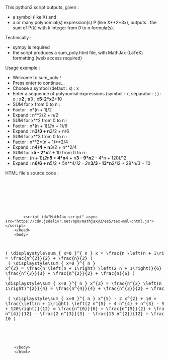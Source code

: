 This python3 script outputs, given : 
 - a symbol (like X) and 
 - a or many polynomial(s) expression(s) P (like X**2+3x),
 outputs :
   the sum of P(k) with k integer from 0 to n formula(s).


Technically :
 - sympy is required
 - the script produces a sum_poly.html file, 
     with MathJax (LaTeX) formatting (web access required)


Usage exemple :
 - Welcome to sum_poly !
 - Press enter to continue...
 - Choose a symbol (defaut : x) :
x
 - Enter a sequence of polynomial expressions (symbol : x, separator : ; ) :
x ; x**2 ; x**3 ; x**5-2*x**2+10           
 - SUM for x from 0 to n : 
 -   Factor : n*(n + 1)/2
 -   Expand : n**2/2 + n/2
 - SUM for x**2 from 0 to n : 
 -   Factor : n*(n + 1)*(2*n + 1)/6
 -   Expand : n**3/3 + n**2/2 + n/6
 - SUM for x**3 from 0 to n : 
 -   Factor : n**2*(n + 1)**2/4
 -   Expand : n**4/4 + n**3/2 + n**2/4
 - SUM for x**5 - 2*x**2 + 10 from 0 to n : 
 -   Factor : (n + 1)*(2*n**5 + 4*n**4 + n**3 - 9*n**2 - 4*n + 120)/12
 -   Expand : n**6/6 + n**5/2 + 5*n**4/12 - 2*n**3/3 - 13*n**2/12 + 29*n/3 + 10


HTML file's source code :
<pre>
<!DOCTYPE html>
        <html>
        <head>
            <meta charset="utf-8"/> <title>sum_poly</title>
            <script src="https://polyfill.io/v3/polyfill.min.js?features=es6"></script>
            <script id="MathJax-script" async src="https://cdn.jsdelivr.net/npm/mathjax@3/es5/tex-mml-chtml.js"></script>
        </head>
        <body>
\(  \displaystyle\sum_{ x=0 }^{ n } x = \frac{n \left(n + 1\right)}{2} = \frac{n^{2}}{2} + \frac{n}{2} \) <br>
\(  \displaystyle\sum_{ x=0 }^{ n } x^{2} = \frac{n \left(n + 1\right) \left(2 n + 1\right)}{6} = \frac{n^{3}}{3} + \frac{n^{2}}{2} + \frac{n}{6} \) <br>
\(  \displaystyle\sum_{ x=0 }^{ n } x^{3} = \frac{n^{2} \left(n + 1\right)^{2}}{4} = \frac{n^{4}}{4} + \frac{n^{3}}{2} + \frac{n^{2}}{4} \) <br>
\(  \displaystyle\sum_{ x=0 }^{ n } x^{5} - 2 x^{2} + 10 = \frac{\left(n + 1\right) \left(2 n^{5} + 4 n^{4} + n^{3} - 9 n^{2} - 4 n + 120\right)}{12} = \frac{n^{6}}{6} + \frac{n^{5}}{2} + \frac{5 n^{4}}{12} - \frac{2 n^{3}}{3} - \frac{13 n^{2}}{12} + \frac{29 n}{3} + 10 \)
<!--insert--here-->
        </body>
        </html>
</pre>

